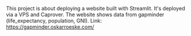 This project is about deploying a website built with Streamlit. It's 
deployed via a VPS and Caprover. The website shows data from gapminder 
(life_expectancy, population, GNI).
Link: https://gapminder.oskarroeske.com/
